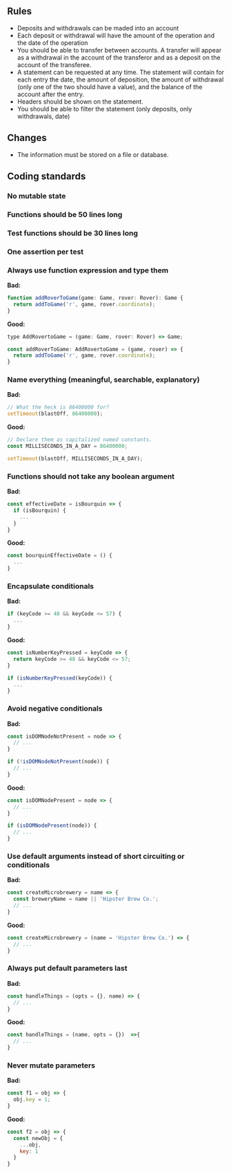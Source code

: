 ## Rules

+ Deposits and withdrawals can be maded into an account
+ Each deposit or withdrawal will have the amount of the operation and the date of the operation
+ You should be able to transfer between accounts. A transfer will appear as a withdrawal in the account of the transferor and as a deposit on the account of the transferee.
+ A statement can be requested at any time. The statement will contain for each entry the date, the amount of deposition, the amount of withdrawal (only one of the two should have a value), and the balance of the account after the entry.
+ Headers should be shown on the statement.
+ You should be able to filter the statement (only deposits, only withdrawals, date)

## Changes

+ The information must be stored on a file or database.

## Coding standards

### No mutable state

### Functions should be 50 lines long

### Test functions should be 30 lines long

### One assertion per test

### Always use function expression and type them

**Bad:**
```javascript
function addRoverToGame(game: Game, rover: Rover): Game {
  return addToGame('r', game, rover.coordinate);
}
```

**Good:**
```javascript
type AddRovertoGame = (game: Game, rover: Rover) => Game;

const addRoverToGame: AddRovertoGame = (game, rover) => {
  return addToGame('r', game, rover.coordinate);
}
```

### Name everything (meaningful, searchable, explanatory)

**Bad:**
```javascript
// What the heck is 86400000 for?
setTimeout(blastOff, 86400000);
```

**Good:**
```javascript
// Declare them as capitalized named constants.
const MILLISECONDS_IN_A_DAY = 86400000;

setTimeout(blastOff, MILLISECONDS_IN_A_DAY);
```

### Functions should not take any boolean argument

**Bad:**
```javascript
const effectiveDate = isBourquin => {
  if (isBourquin) {
    ...
  }
}
```

**Good:**
```javascript
const bourquinEffectiveDate = () {
  ...
}
```

### Encapsulate conditionals

**Bad:**
```javascript
if (keyCode >= 48 && keyCode <= 57) {
  ...
}
```

**Good:**
```javascript
const isNumberKeyPressed = keyCode => {
  return keyCode >= 48 && keyCode <= 57;
}

if (isNumberKeyPressed(keyCode)) {
  ...
}
```

### Avoid negative conditionals

**Bad:**
```javascript
const isDOMNodeNotPresent = node => {
  // ...
}

if (!isDOMNodeNotPresent(node)) {
  // ...
}
```

**Good:**
```javascript
const isDOMNodePresent = node => {
  // ...
}

if (isDOMNodePresent(node)) {
  // ...
}
```

### Use default arguments instead of short circuiting or conditionals

**Bad:**
```javascript
const createMicrobrewery = name => {
  const breweryName = name || 'Hipster Brew Co.';
  // ...
}
```

**Good:**
```javascript
const createMicrobrewery = (name = 'Hipster Brew Co.') => {
  // ...
}
```

### Always put default parameters last

**Bad:**
```javascript
const handleThings = (opts = {}, name) => {
  // ...
}
```

**Good:**
```javascript
const handleThings = (name, opts = {})  =>{
  // ...
}
```

### Never mutate parameters

**Bad:**
```javascript
const f1 = obj => {
  obj.key = 1;
}
```

**Good:**
```javascript
const f2 = obj => {
  const newObj = {
    ...obj,
    key: 1
  }
}
```